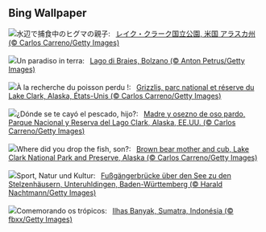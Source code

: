 ## Bing Wallpaper
![](https://www.bing.com/th?id=OHR.ClamBears_JA-JP8912125986_UHD.jpg&w=1000)水辺で捕食中のヒグマの親子:&nbsp;&ensp;[レイク・クラーク国立公園, 米国 アラスカ州 (© Carlos Carreno/Getty Images)](https://www.bing.com/th?id=OHR.ClamBears_JA-JP8912125986_UHD.jpg)
<br><br/>
![](https://www.bing.com/th?id=OHR.LakeBraies_IT-IT3865715087_UHD.jpg&w=1000)Un paradiso in terra:&nbsp;&ensp;[Lago di Braies, Bolzano (© Anton Petrus/Getty Images)](https://www.bing.com/th?id=OHR.LakeBraies_IT-IT3865715087_UHD.jpg)
<br><br/>
![](https://www.bing.com/th?id=OHR.ClamBears_FR-FR8687588186_UHD.jpg&w=1000)À la recherche du poisson perdu !:&nbsp;&ensp;[Grizzlis, parc national et réserve du Lake Clark, Alaska, États-Unis (© Carlos Carreno/Getty Images)](https://www.bing.com/th?id=OHR.ClamBears_FR-FR8687588186_UHD.jpg)
<br><br/>
![](https://www.bing.com/th?id=OHR.ClamBears_ES-ES4527663075_UHD.jpg&w=1000)¿Dónde se te cayó el pescado, hijo?:&nbsp;&ensp;[Madre y osezno de oso pardo, Parque Nacional y Reserva del Lago Clark, Alaska, EE.UU. (© Carlos Carreno/Getty Images)](https://www.bing.com/th?id=OHR.ClamBears_ES-ES4527663075_UHD.jpg)
<br><br/>
![](https://www.bing.com/th?id=OHR.ClamBears_EN-GB2655650762_UHD.jpg&w=1000)Where did you drop the fish, son?:&nbsp;&ensp;[Brown bear mother and cub, Lake Clark National Park and Preserve, Alaska (© Carlos Carreno/Getty Images)](https://www.bing.com/th?id=OHR.ClamBears_EN-GB2655650762_UHD.jpg)
<br><br/>
![](https://www.bing.com/th?id=OHR.Footbridge_DE-DE3295548042_UHD.jpg&w=1000)Sport, Natur und Kultur:&nbsp;&ensp;[Fußgängerbrücke über den See zu den Stelzenhäusern, Unteruhldingen, Baden-Württemberg (© Harald Nachtmann/Getty Images)](https://www.bing.com/th?id=OHR.Footbridge_DE-DE3295548042_UHD.jpg)
<br><br/>
![](https://www.bing.com/th?id=OHR.BanyakIslands_PT-BR9478942704_UHD.jpg&w=1000)Comemorando os trópicos:&nbsp;&ensp;[Ilhas Banyak, Sumatra, Indonésia  (© fbxx/Getty Images)](https://www.bing.com/th?id=OHR.BanyakIslands_PT-BR9478942704_UHD.jpg)
<br><br/>
